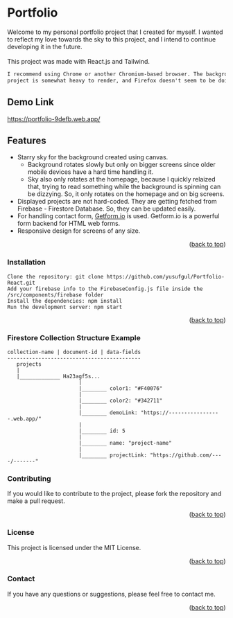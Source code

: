 <a name="readme-top"></a>
# Portfolio

Welcome to my personal portfolio project that I created for myself. I wanted to reflect my love towards the sky to this project, and I intend to continue developing it in the future.</br></br>This project was made with React.js and Tailwind.
```diff
I recommend using Chrome or another Chromium-based browser. The background of this 
project is somewhat heavy to render, and Firefox doesn't seem to be doing great with it. 
```

## Demo Link
https://portfolio-9defb.web.app/

## Features
- Starry sky for the background created using canvas.
  - Background rotates slowly but only on bigger screens since older mobile devices have a hard time handling it. 
  - Sky also only rotates at the homepage, because I quickly relaized that, trying to read something while the background is spinning can be dizzying. So, it only rotates on the homepage and on big screens.
- Displayed projects are not hard-coded. They are getting fetched from Firebase - Firestore Database. So, they can be updated easily.
- For handling contact form, [Getform.io](https://getform.io/) is used. Getform.io is a powerful form backend for HTML web forms.
- Responsive design for screens of any size.
<p align="right">(<a href="#readme-top">back to top</a>)</p>

### Installation

    Clone the repository: git clone https://github.com/yusufgul/Portfolio-React.git
    Add your firebase info to the FirebaseConfig.js file inside the /src/components/firebase folder
    Install the dependencies: npm install
    Run the development server: npm start
<p align="right">(<a href="#readme-top">back to top</a>)</p>

### Firestore Collection Structure Example
    
    collection-name | document-id | data-fields
    -------------------------------------------
       projects
       |
       |_____________ Ha23agf5s...
                           |
                           |________ color1: "#F40076"
                           |
                           |________ color2: "#342711"
                           |
                           |________ demoLink: "https://-----------------.web.app/"
                           |
                           |________ id: 5
                           |
                           |________ name: "project-name"
                           |
                           |________ projectLink: "https://github.com/----/-------"

### Contributing

If you would like to contribute to the project, please fork the repository and make a pull request.</br>
<p align="right">(<a href="#readme-top">back to top</a>)</p>

### License

This project is licensed under the MIT License.</br>
<p align="right">(<a href="#readme-top">back to top</a>)</p>

### Contact

If you have any questions or suggestions, please feel free to contact me.
<p align="right">(<a href="#readme-top">back to top</a>)</p>
